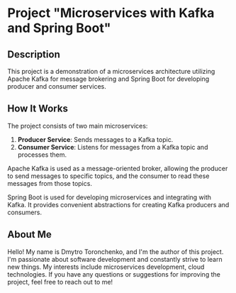 # Project "Microservices with Kafka and Spring Boot"

## Description

This project is a demonstration of a microservices architecture utilizing Apache Kafka for message brokering and Spring Boot for developing producer and consumer services.

## How It Works

The project consists of two main microservices:

1. **Producer Service**: Sends messages to a Kafka topic.
2. **Consumer Service**: Listens for messages from a Kafka topic and processes them.

Apache Kafka is used as a message-oriented broker, allowing the producer to send messages to specific topics, and the consumer to read these messages from those topics.

Spring Boot is used for developing microservices and integrating with Kafka. It provides convenient abstractions for creating Kafka producers and consumers.

## About Me

Hello! My name is Dmytro Toronchenko, and I'm the author of this project. I'm passionate about software development and constantly strive to learn new things. My interests include microservices development, cloud technologies. If you have any questions or suggestions for improving the project, feel free to reach out to me!
